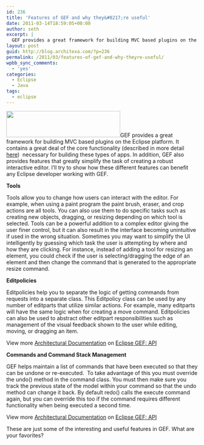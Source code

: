 ```yaml
---
id: 236
title: 'Features of GEF and why they&#8217;re useful'
date: 2011-03-14T18:59:05+00:00
author: seth
excerpt: |
  GEF provides a great framework for building MVC based plugins on the Eclipse platform. It contains a great deal of the core functionality (described in more detail <a href="http://blog.architexa.com/2011/03/a-simple-intro-to-creating-a-mvc-framework-using-gef/">here</a>)  necessary for building these types of apps. In addition, GEF also provides features that greatly simplify the task of creating a robust interactive editor. I'll try to show how these different features can benefit any Eclipse developer working with GEF.
layout: post
guid: http://blog.architexa.com/?p=236
permalink: /2011/03/features-of-gef-and-why-theyre-useful/
wpbb_sync_comments:
  - 'yes'
categories:
  - Eclipse
  - Java
tags:
  - eclipse
---
```

<!--S-ButtonZ 1.1.5 Start-->

<div style="float: left; width: 42px; padding-right: 10px; margin: 0 -52px 0 0; position: relative; left: -62px; top: 8px">
</div>

<!--S-ButtonZ 1.1.5 End-->

[<img src="{{site.baseurl}}/assets/uploads/2011/03/logo-300x69.jpg" alt="" title="logo" width="300" height="69" class="alignright size-medium wp-image-229" srcset="{{site.baseurl}}/assets/uploads/2011/03/logo-300x69.jpg 300w, {{site.baseurl}}/assets/uploads/2011/03/logo.jpg 499w" sizes="(max-width: 300px) 100vw, 300px" />]({{site.baseurl}}/assets/uploads/2011/03/logo.jpg)GEF provides a great framework for building MVC based plugins on the Eclipse platform. It contains a great deal of the core functionality (described in more detail [here](http://blog.architexa.com/2011/03/a-simple-intro-to-creating-a-mvc-framework-using-gef/))  necessary for building these types of apps. In addition, GEF also provides features that greatly simplify the task of creating a robust interactive editor. I&#8217;ll try to show how these different features can benefit any Eclipse developer working with GEF.<!--more-->

**Tools**
  
Tools allow you to change how users can interact with the editor. For example, when using a paint program the paint brush, eraser, and crop actions are all tools. You can also use them to do specific tasks such as creating new objects, dragging, or resizing depending on which tool is selected. Tools can be a powerful addition to a complex editor giving the user finer control, but it can also result in the interface becoming unintuitive if used in the wrong situation. Sometimes you may want to simplify the UI intelligently by guessing which task the user is attempting by where and how they are clicking. For instance, instead of adding a tool for resizing an element, you could check if the user is selecting/dragging the edge of an element and then change the command that is generated to the appropriate resize command.

**Editpolicies**

Editpolicies help you to separate the logic of getting commands from requests into a separate class. This Editpolicy class can be used by any number of editparts that utilize similar actions. For example, many editparts will have the same logic when for creating a move command. Editpolicies can also be used to abstract other editpart responsibilities such as management of the visual feedback shown to the user while editing, moving, or dragging an item.

  
<span>View more <a target='_blank' href='http://www.codemaps.org'>Architectural Documentation</a> on <a target='_blank' href='http://www.codemaps.org/s/Eclipse_GEF__API'>Eclipse GEF: API</a> </span>

**Commands and Command Stack Management**

GEF helps maintain a list of commands that have been executed so that they can be undone or re-executed.  To take advantage of this you must override the undo() method in the command class. You must then make sure you track the previous state of the model within your command so that the undo method can change it back. By default redo() calls the execute command again, but you can override this too if the command requires different functionality when being executed a second time.

  
<span>View more <a target='_blank' href='http://www.codemaps.org'>Architectural Documentation</a> on <a target='_blank' href='http://www.codemaps.org/s/Eclipse_GEF__API'>Eclipse GEF: API</a> </span>

These are just some of the interesting and useful features in GEF. What are your favorites?

&nbsp;

&nbsp;

<div style="clear:both;">
  &nbsp;
</div>